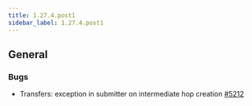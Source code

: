 ```yaml
---
title: 1.27.4.post1
sidebar_label: 1.27.4.post1
---
```


## General

### Bugs

- Transfers: exception in submitter on intermediate hop creation [#5212](https://github.com/rucio/rucio/issues/5212)
